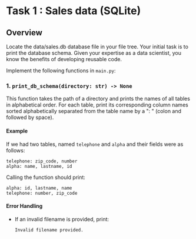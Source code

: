 # Task 1 : Sales data (SQLite)

## Overview
Locate the data/sales.db database file in your file tree. Your initial task is to print the database schema. Given your expertise as a data scientist, you know the benefits of developing reusable code.

Implement the following functions in `main.py`:

### 1. `print_db_schema(directory: str) -> None`
This function takes the path of a directory and prints the names of all tables in alphabetical order. For each table, print its corresponding column names sorted alphabetically separated from the table name by a ": " (colon and followed by space).

#### Example
If we had two tables, named `telephone` and `alpha` and their fields were as follows:
```
telephone: zip_code, number
alpha: name, lastname, id
```
Calling the function should print:
```
alpha: id, lastname, name
telephone: number, zip_code
```

#### Error Handling
- If an invalid filename is provided, print:
  ```
  Invalid filename provided.
  ```
